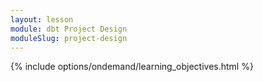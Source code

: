 ```yaml
---
layout: lesson
module: dbt Project Design
moduleSlug: project-design
---
```

{% include options/ondemand/learning_objectives.html %}
